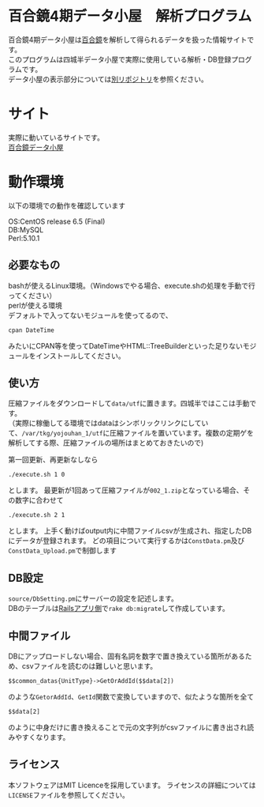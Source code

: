 # 百合鏡4期データ小屋　解析プログラム
百合鏡4期データ小屋は[百合鏡](http://csyuki.sakura.ne.jp/cgi-bin/prism/)を解析して得られるデータを扱った情報サイトです。  
このプログラムは四城半データ小屋で実際に使用している解析・DB登録プログラムです。  
データ小屋の表示部分については[別リポジトリ](https://github.com/white-mns/yurikagami_4_rails)を参照ください。

# サイト
実際に動いているサイトです。  
[百合鏡データ小屋](http://tkg.mn-s.net/yk_4)

# 動作環境
以下の環境での動作を確認しています  
  
OS:CentOS release 6.5 (Final)  
DB:MySQL  
Perl:5.10.1  

## 必要なもの

bashが使えるLinux環境。（Windowsでやる場合、execute.shの処理を手動で行ってください）  
perlが使える環境  
デフォルトで入ってないモジュールを使ってるので、

    cpan DateTime

みたいにCPAN等を使ってDateTimeやHTML::TreeBuilderといった足りないモジュールをインストールしてください。

## 使い方
圧縮ファイルをダウンロードして`data/utf`に置きます。四城半ではここは手動です。  
（実際に稼働してる環境ではdataはシンボリックリンクにしていて、`/var/tkg/yojouhan_1/utf`に圧縮ファイルを置いています。複数の定期ゲを解析してする際、圧縮ファイルの場所はまとめておきたいので)

第一回更新、再更新なしなら

    ./execute.sh 1 0

とします。
最更新が1回あって圧縮ファイルが`002_1.zip`となっている場合、その数字に合わせて

    ./execute.sh 2 1

とします。
上手く動けばoutput内に中間ファイルcsvが生成され、指定したDBにデータが登録されます。
どの項目について実行するかは`ConstData.pm`及び`ConstData_Upload.pm`で制御します

## DB設定
`source/DbSetting.pm`にサーバーの設定を記述します。  
DBのテーブルは[Railsアプリ側](https://github.com/white-mns/yurikagami_4_rails)で`rake db:migrate`して作成しています。

## 中間ファイル
DBにアップロードしない場合、固有名詞を数字で置き換えている箇所があるため、csvファイルを読むのは難しいと思います。

    $$common_datas{UnitType}->GetOrAddId($$data[2])

のような`GetorAddId`、`GetId`関数で変換していますので、似たような箇所を全て

    $$data[2]

のように中身だけに書き換えることで元の文字列がcsvファイルに書き出され読みやすくなります。

## ライセンス
本ソフトウェアはMIT Licenceを採用しています。 ライセンスの詳細については`LICENSE`ファイルを参照してください。
